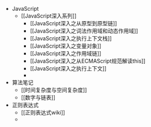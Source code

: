 - JavaScript
	- [[JavaScript深入系列]]
		- [[JavaScript深入之从原型到原型链]]
		- [[JavaScript深入之词法作用域和动态作用域]]
		- [[JavaScript深入之执行上下文栈]]
		- [[JavaScript深入之变量对象]]
		- [[JavaScript深入之作用域链]]
		- [[JavaScript深入之从ECMAScript规范解读this]]
		- [[JavaScript深入之执行上下文]]
		-
- 算法笔记
	- [[时间复杂度与空间复杂度]]
	- [[数字与链表]]
- 正则表达式
	- [[正则表达式wiki]]
	-